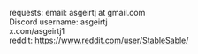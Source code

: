 requests:
email: asgeirtj at gmail.com  
Discord username: asgeirtj  
x.com/asgeirtj1  
reddit: https://www.reddit.com/user/StableSable/
